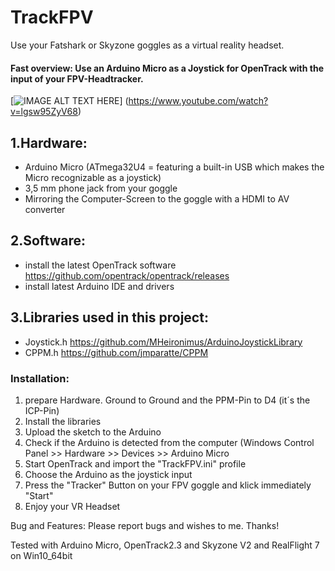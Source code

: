 # TrackFPV
Use your Fatshark or Skyzone goggles as a virtual reality headset.

#### Fast overview: Use an Arduino Micro as a Joystick for OpenTrack with the input of your FPV-Headtracker.

[![IMAGE ALT TEXT HERE](https://img.youtube.com/vi/lgsw95ZyV68/0.jpg)]
(https://www.youtube.com/watch?v=lgsw95ZyV68)

## 1.Hardware:
-	Arduino Micro (ATmega32U4 = featuring a built-in USB which makes the Micro recognizable as a joystick)
-	3,5 mm phone jack from your goggle
-	Mirroring the Computer-Screen to the goggle with a HDMI to AV converter

## 2.Software:
-	install the latest OpenTrack software https://github.com/opentrack/opentrack/releases
-	install latest Arduino IDE and drivers

## 3.Libraries used in this project:
-	Joystick.h https://github.com/MHeironimus/ArduinoJoystickLibrary
-	CPPM.h https://github.com/jmparatte/CPPM

### Installation: 
1. prepare Hardware. Ground to Ground and the PPM-Pin to D4 (it´s the ICP-Pin) 
2. Install the libraries 
3. Upload the sketch to the Arduino 
4. Check if the Arduino is detected from the computer (Windows Control Panel >> Hardware >> Devices >> Arduino Micro 
5. Start OpenTrack and import the "TrackFPV.ini" profile 
6. Choose the Arduino as the joystick input 
7. Press the "Tracker" Button on your FPV goggle and klick immediately "Start" 
8. Enjoy your VR Headset

Bug and Features: Please report bugs and wishes to me. Thanks!

Tested with Arduino Micro, OpenTrack2.3 and Skyzone V2 and RealFlight 7 on Win10_64bit

